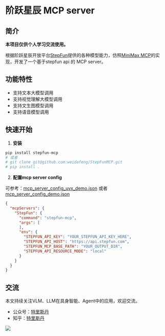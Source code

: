 # 阶跃星辰 MCP server

## 简介

**本项目仅供个人学习交流使用。**

根据阶跃星辰开放平台[StepFun](https://platform.stepfun.com/docs/overview/concept)提供的各种模型能力，仿照[MiniMax MCP](https://github.com/MiniMax-AI/MiniMax-MCP/tree/main)的实现，开发了一个基于stepfun api 的 MCP server。

## 功能特性

- 支持文本大模型调用
- 支持视觉理解大模型调用
- 支持文生图模型调用
- 支持语音模型调用

## 快速开始

1. **安装**

```bash
pip install stepfun-mcp
# 或者
# git clone git@github.com:weidafeng/StepFunMCP.git
# pip install .
```

2. **配置mcp server config**

可参考：[mcp_server_config_uvx_demo.json](mcp_server_config_uvx_demo.json) 或者 [mcp_server_config_demo.json](mcp_server_config_demo.json)

```json
{
  "mcpServers": {
    "StepFun": {
      "command": "stepfun-mcp",
      "args": [
      ],
      "env": {
        "STEPFUN_API_KEY": "YOUR_STEPFUN_API_KEY_HERE",
        "STEPFUN_API_HOST": "https://api.stepfun.com",
        "STEPFUN_MCP_BASE_PATH": "YOUR_OUTPUT_DIR", 
        "STEPFUN_API_RESOURCE_MODE": "local"
      }
    }
  }
}
```

## 交流

本文持续关注VLM、LLM在具身智能、Agent中的应用，欢迎交流。
- 公众号：[特里斯丹](公众号-特里斯丹.png)
- 知乎：[特里斯丹](https://www.zhihu.com/people/wwdafg)


![](公众号-特里斯丹.png)